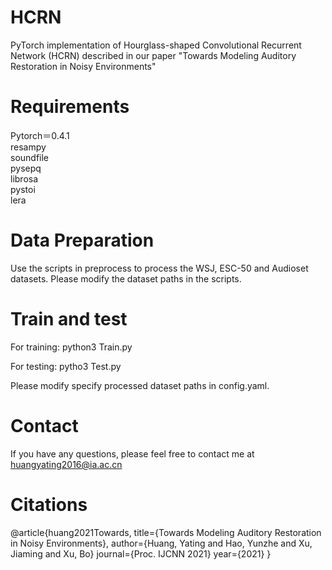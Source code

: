 # HCRN
PyTorch implementation of Hourglass-shaped Convolutional Recurrent Network (HCRN) described in our paper "Towards Modeling Auditory Restoration in Noisy Environments"

# Requirements
Pytorch＝0.4.1  
resampy  
soundfile   
pysepq  
librosa  
pystoi  
lera

# Data Preparation
Use the scripts in preprocess to process the WSJ, ESC-50 and Audioset datasets. Please modify the dataset paths in the scripts.

# Train and test
For training:  python3 Train.py

For testing:  pytho3 Test.py

Please modify specify processed dataset paths in config.yaml.

# Contact
If you have any questions, please feel free to contact me at huangyating2016@ia.ac.cn

# Citations
@article{huang2021Towards,
  title={Towards Modeling Auditory Restoration
in Noisy Environments},
  author={Huang, Yating and Hao, Yunzhe and Xu, Jiaming and Xu, Bo}
  journal={Proc. IJCNN 2021}
  year={2021}
}
